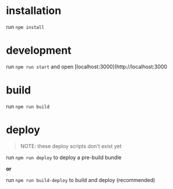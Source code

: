 # installation

run `npm install`

# development

run `npm run start` and open [localhost:3000](http://localhost:3000

# build

run `npm run build`

# deploy

> NOTE: these deploy scripts don't exist yet

run `npm run deploy` to deploy a pre-build bundle

**or**

run `npm run build-deploy` to build and deploy (recommended)
